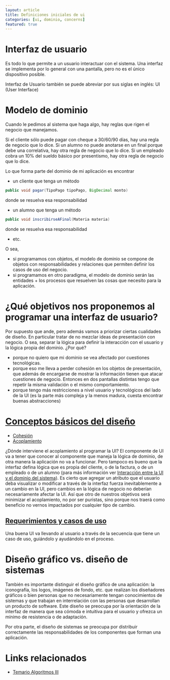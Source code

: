```yaml
---
layout: article
title: Definiciones iniciales de ui
categories: [ui, dominio, concerns]
featured: true
---
```


# Interfaz de usuario

Es todo lo que permite a un usuario interactuar con el sistema. Una interfaz se implementa por lo general con una pantalla, pero no es el único dispositivo posible.

Interfaz de Usuario también se puede abreviar por sus siglas en inglés: UI (User Interface)

# Modelo de dominio

Cuando le pedimos al sistema que haga algo, hay reglas que rigen el negocio que manejamos.

Si el cliente sólo puede pagar con cheque a 30/60/90 días, hay una regla de negocio que lo dice. Si un alumno no puede anotarse en un final porque debe una correlativa, hay otra regla de negocio que lo dice. Si un empleado cobra un 10% del sueldo básico por presentismo, hay otra regla de negocio que lo dice.

Lo que forma parte del dominio de mi aplicación es encontrar

- un cliente que tenga un método 

``` java
public void pagar(TipoPago tipoPago, BigDecimal monto)
```

donde se resuelva esa responsabilidad

- un alumno que tenga un método 

``` java
public void inscribirseAFinal(Materia materia)
```

donde se resuelva esa responsabilidad

- etc.

O sea,

- si programamos con objetos, el modelo de dominio se compone de objetos con responsabilidades y relaciones que permiten definir los casos de uso del negocio.
- si programamos en otro paradigma, el modelo de dominio serán las entidades + los procesos que resuelven las cosas que necesito para la aplicación.

# ¿Qué objetivos nos proponemos al programar una interfaz de usuario?

Por supuesto que ande, pero además vamos a priorizar ciertas cualidades de diseño. En particular tratar de no mezclar ideas de presentación con negocio. O sea, separar la lógica para definir la interacción con el usuario y la lógica propia del dominio. ¿Por qué?

-  porque no quiero que mi dominio se vea afectado por cuestiones tecnológicas.
-  porque eso me lleva a perder cohesión en los objetos de presentación, que además de encargarse de mostrar la información tienen que atacar cuestiones de negocio. Entonces en dos pantallas distintas tengo que repetir la misma validación o el mismo comportamiento.
-  porque tengo más restricciones a nivel usuario y tecnológicos del lado de la UI (es la parte más compleja y la menos madura, cuesta encontrar buenas abstracciones)

# [Conceptos básicos del diseño](conceptos-basicos-del-diseno.html)

- [Cohesión](conceptos-basicos-del-diseno.html#tocAnchor-1-4)
- [Acoplamiento](conceptos-basicos-del-diseno.html#tocAnchor-1-5)

¿Dónde interviene el acoplamiento al programar la UI? El componente de UI va a tener que conocer al componente que maneja la lógica de dominio, de otra manera la aplicación no va a funcionar. Pero tampoco es bueno que la interfaz defina lógica que es propia del cliente, o de la factura, o de un empleado o de un alumno (para más información ver [Interacción entre la UI y el dominio del sistema](integracion-de-la-ui-en-una-arquitectura-de-un-sistema-de-software.html)). Es cierto que agregar un atributo que el usuario deba visualizar o modificar a través de la interfaz fuerza inevitablemente a un cambio en la UI, pero cambios en la lógica de negocio no deberían necesariamente afectar la UI. Así que otro de nuestros objetivos será minimizar el acoplamiento, no por ser puristas, sino porque nos traerá como beneficio no vernos impactados por cualquier tipo de cambio.

## [Requerimientos y casos de uso](conceptos-basicos-del-diseno.html#tocAnchor-1-7)

Una buena UI va llevando al usuario a través de la secuencia que tiene un caso de uso, guiándolo y ayudándolo en el proceso.

# Diseño gráfico vs. diseño de sistemas

También es importante distinguir el diseño gráfico de una aplicación: la iconografía, los logos, imágenes de fondo, etc. que realizan los diseñadores gráficos o bien personas que no necesariamente tengan conocimientos de sistemas y que trabajan en interrelación con las personas que desarrollan un producto de software. Este diseño se preocupa por la orientación de la interfaz de manera que sea cómoda e intuitiva para el usuario y ofrezca un mínimo de resistencia o de adaptación.

Por otra parte, el diseño de sistemas se preocupa por distribuir correctamente las responsabilidades de los componentes que forman una aplicación.

# Links relacionados

-  [Temario Algoritmos III](algo3-temario.html)

